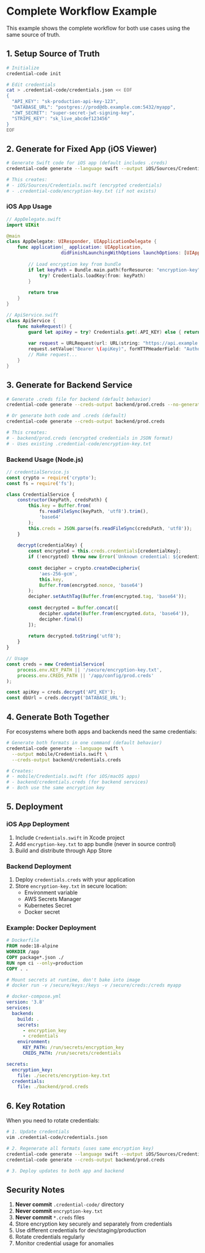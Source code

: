# Complete Workflow Example

This example shows the complete workflow for both use cases using the same source of truth.

## 1. Setup Source of Truth

```bash
# Initialize
credential-code init

# Edit credentials
cat > .credential-code/credentials.json << EOF
{
  "API_KEY": "sk-production-api-key-123",
  "DATABASE_URL": "postgres://prod@db.example.com:5432/myapp",
  "JWT_SECRET": "super-secret-jwt-signing-key",
  "STRIPE_KEY": "sk_live_abcdef123456"
}
EOF
```

## 2. Generate for Fixed App (iOS Viewer)

```bash
# Generate Swift code for iOS app (default includes .creds)
credential-code generate --language swift --output iOS/Sources/Credentials.swift --no-generate-creds

# This creates:
# - iOS/Sources/Credentials.swift (encrypted credentials)
# - .credential-code/encryption-key.txt (if not exists)
```

### iOS App Usage
```swift
// AppDelegate.swift
import UIKit

@main
class AppDelegate: UIResponder, UIApplicationDelegate {
    func application(_ application: UIApplication, 
                    didFinishLaunchingWithOptions launchOptions: [UIApplication.LaunchOptionsKey: Any]?) -> Bool {
        
        // Load encryption key from bundle
        if let keyPath = Bundle.main.path(forResource: "encryption-key", ofType: "txt") {
            try? Credentials.loadKey(from: keyPath)
        }
        
        return true
    }
}

// ApiService.swift
class ApiService {
    func makeRequest() {
        guard let apiKey = try? Credentials.get(.API_KEY) else { return }
        
        var request = URLRequest(url: URL(string: "https://api.example.com/data")!)
        request.setValue("Bearer \(apiKey)", forHTTPHeaderField: "Authorization")
        // Make request...
    }
}
```

## 3. Generate for Backend Service

```bash
# Generate .creds file for backend (default behavior)
credential-code generate --creds-output backend/prod.creds --no-generate-code

# Or generate both code and .creds (default)
credential-code generate --creds-output backend/prod.creds

# This creates:
# - backend/prod.creds (encrypted credentials in JSON format)
# - Uses existing .credential-code/encryption-key.txt
```

### Backend Usage (Node.js)
```javascript
// credentialService.js
const crypto = require('crypto');
const fs = require('fs');

class CredentialService {
    constructor(keyPath, credsPath) {
        this.key = Buffer.from(
            fs.readFileSync(keyPath, 'utf8').trim(), 
            'base64'
        );
        this.creds = JSON.parse(fs.readFileSync(credsPath, 'utf8'));
    }
    
    decrypt(credentialKey) {
        const encrypted = this.creds.credentials[credentialKey];
        if (!encrypted) throw new Error(`Unknown credential: ${credentialKey}`);
        
        const decipher = crypto.createDecipheriv(
            'aes-256-gcm', 
            this.key, 
            Buffer.from(encrypted.nonce, 'base64')
        );
        decipher.setAuthTag(Buffer.from(encrypted.tag, 'base64'));
        
        const decrypted = Buffer.concat([
            decipher.update(Buffer.from(encrypted.data, 'base64')),
            decipher.final()
        ]);
        
        return decrypted.toString('utf8');
    }
}

// Usage
const creds = new CredentialService(
    process.env.KEY_PATH || '/secure/encryption-key.txt',
    process.env.CREDS_PATH || '/app/config/prod.creds'
);

const apiKey = creds.decrypt('API_KEY');
const dbUrl = creds.decrypt('DATABASE_URL');
```

## 4. Generate Both Together

For ecosystems where both apps and backends need the same credentials:

```bash
# Generate both formats in one command (default behavior)
credential-code generate --language swift \
  --output mobile/Credentials.swift \
  --creds-output backend/credentials.creds

# Creates:
# - mobile/Credentials.swift (for iOS/macOS apps)
# - backend/credentials.creds (for backend services)
# - Both use the same encryption key
```

## 5. Deployment

### iOS App Deployment
1. Include `Credentials.swift` in Xcode project
2. Add `encryption-key.txt` to app bundle (never in source control)
3. Build and distribute through App Store

### Backend Deployment
1. Deploy `credentials.creds` with your application
2. Store `encryption-key.txt` in secure location:
   - Environment variable
   - AWS Secrets Manager
   - Kubernetes Secret
   - Docker secret

### Example: Docker Deployment
```dockerfile
# Dockerfile
FROM node:18-alpine
WORKDIR /app
COPY package*.json ./
RUN npm ci --only=production
COPY . .

# Mount secrets at runtime, don't bake into image
# docker run -v /secure/keys:/keys -v /secure/creds:/creds myapp
```

```yaml
# docker-compose.yml
version: '3.8'
services:
  backend:
    build: .
    secrets:
      - encryption_key
      - credentials
    environment:
      KEY_PATH: /run/secrets/encryption_key
      CREDS_PATH: /run/secrets/credentials

secrets:
  encryption_key:
    file: ./secrets/encryption-key.txt
  credentials:
    file: ./backend/prod.creds
```

## 6. Key Rotation

When you need to rotate credentials:

```bash
# 1. Update credentials
vim .credential-code/credentials.json

# 2. Regenerate all formats (uses same encryption key)
credential-code generate --language swift --output iOS/Sources/Credentials.swift --no-generate-creds
credential-code generate --creds-output backend/prod.creds

# 3. Deploy updates to both app and backend
```

## Security Notes

1. **Never commit** `.credential-code/` directory
2. **Never commit** `encryption-key.txt`
3. **Never commit** `*.creds` files
4. Store encryption key securely and separately from credentials
5. Use different credentials for dev/staging/production
6. Rotate credentials regularly
7. Monitor credential usage for anomalies